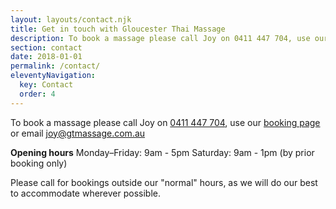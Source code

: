 ```yaml
---
layout: layouts/contact.njk
title: Get in touch with Gloucester Thai Massage
description: To book a massage please call Joy on 0411 447 704, use our booking page or email joy@gtmassage.com.au. Gloucester Thai Massage is located at Shop 2/78 Church St, Gloucester, 2422
section: contact
date: 2018-01-01
permalink: /contact/
eleventyNavigation:
  key: Contact
  order: 4
---
```


To book a massage please call Joy on [0411 447 704](tel:+61411447704), use our [booking page](/booking/) or email [joy@gtmassage.com.au](mailto:joy@gtmassage.com.au)

**Opening hours**
Monday–Friday: 9am - 5pm
Saturday: 9am - 1pm (by prior booking only)

Please call for bookings outside our "normal" hours, as we will do our best to accommodate wherever possible.
